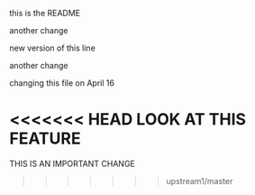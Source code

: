 this is the README

another change

new version of this line

another change

changing this file on April 16

<<<<<<< HEAD
LOOK AT THIS FEATURE
=======
THIS IS AN IMPORTANT CHANGE
>>>>>>> upstream1/master
